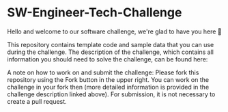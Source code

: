 # SW-Engineer-Tech-Challenge
Hello and welcome to our software challenge, we're glad to have you here 👋

This repository contains template code and sample data that you can use during the challenge.
The description of the challenge, which contains all information you should need to solve the challenge, can be found here:

A note on how to work on and submit the challenge: Please fork this repository using the Fork button in the upper right.
You can work on the challenge in your fork then (more detailed information is provided in the challenge description linked above).
For submission, it is not necessary to create a pull request.
